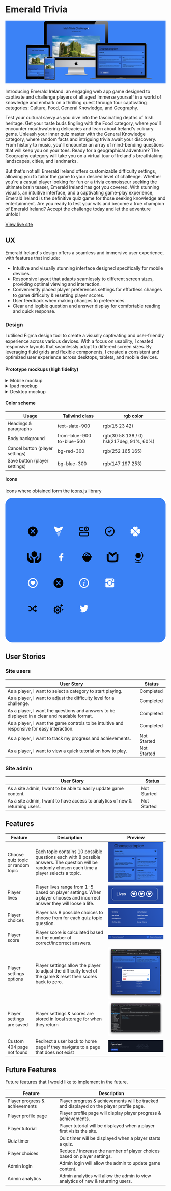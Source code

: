 # Emerald Trivia

![mockup](/documentation/website-mockup.png)

Introducing Emerald Ireland: an engaging web app game designed to captivate and challenge players of all ages! Immerse yourself in a world of knowledge and embark on a thrilling quest through four captivating categories: Culture, Food, General Knowledge, and Geography.

Test your cultural savvy as you dive into the fascinating depths of Irish heritage. Get your taste buds tingling with the Food category, where you'll encounter mouthwatering delicacies and learn about Ireland's culinary gems.
Unleash your inner quiz master with the General Knowledge category, where random facts and intriguing trivia await your discovery. From history to music, you'll encounter an array of mind-bending questions that will keep you on your toes. Ready for a geographical adventure? The Geography category will take you on a virtual tour of Ireland's breathtaking landscapes, cities, and landmarks.

But that's not all! Emerald Ireland offers customizable difficulty settings, allowing you to tailor the game to your desired level of challenge. Whether you're a casual player looking for fun or a trivia connoisseur seeking the ultimate brain teaser, Emerald Ireland has got you covered.
With stunning visuals, an intuitive interface, and a captivating game-play experience, Emerald Ireland is the definitive quiz game for those seeking knowledge and entertainment. Are you ready to test your wits and become a true champion of Emerald Ireland? Accept the challenge today and let the adventure unfold!

[View live site](https://michelle-mcn.github.io/emerald-trivia/)

## UX

Emerald Ireland's design offers a seamless and immersive user experience, with features that include:

- Intuitive and visually stunning interface designed specifically for mobile devices.
- Responsive layout that adapts seamlessly to different screen sizes, providing optimal viewing and interaction.
- Conveniently placed player preferences settings for effortless changes to game difficulty & resetting player scores.
- User feedback when making changes to preferences.
- Clear and legible question and answer display for comfortable reading and quick response.

### Design

I utilised Figma design tool to create a visually captivating and user-friendly experience across various devices. With a focus on usability, I created responsive layouts that seamlessly adapt to different screen sizes. By leveraging fluid grids and flexible components, I created a consistent and optimized user experience across desktops, tablets, and mobile devices.

#### Prototype mockups (high fidelity)

<details>
<summary>Mobile mockup</summary>

![figma mobile mockup](/documentation/design/iPhone%20SE%20-%201.png)

</details>

<details>
<summary>Ipad mockup</summary>

![figma mobile mockup](/documentation/design/iPad%20mini%208.3%20-%201.png)

</details>

<details>
<summary>Desktop mockup</summary>

![figma mobile mockup](/documentation/design/Desktop%20-%201.png)

</details>

#### Color scheme

| Usage                           | Tailwind class            | rgb color                                |
| ------------------------------- | ------------------------- | ---------------------------------------- |
| Headings & paragraphs           | text-slate-900            | rgb(15 23 42)                            |
| Body background                 | from-blue-900 to-blue-500 | rgb(30 58 138 / 0) hsl(217deg, 91%, 60%) |
| Cancel button (player settings) | bg-red-300                | rgb(252 165 165)                         |
| Save button (player settings)   | bg-blue-300               | rgb(147 197 253)                         |

#### Icons

Icons where obtained form the [icons.js](https://icones.js.org/) library

![figma icons](/documentation/design/Icons.png)

## User Stories

### Site users

| User Story                                                                                    | Status      |
| --------------------------------------------------------------------------------------------- | ----------- |
| As a player, I want to select a category to start playing.                                    | Completed   |
| As a player, I want to adjust the difficulty level for a challenge.                           | Completed   |
| As a player, I want the questions and answers to be displayed in a clear and readable format. | Completed   |
| As a player, I want the game controls to be intuitive and responsive for easy interaction.    | Completed   |
| As a player, I want to track my progress and achievements.                                    | Not Started |
| As a player, I want to view a quick tutorial on how to play.                                  | Not Started |

### Site admin

| User Story                                                                    | Status      |
| ----------------------------------------------------------------------------- | ----------- |
| As a site admin, I want to be able to easily update game content.             | Not Started |
| As a site admin, I want to have access to analytics of new & returning users. | Not Started |

## Features

| Feature                           | Description                                                                                                                                      | Preview                                                                           |
| --------------------------------- | ------------------------------------------------------------------------------------------------------------------------------------------------ | --------------------------------------------------------------------------------- |
| Choose quiz topic or random topic | Each topic contains 10 possible questions each with 8 possible answers. The question will be randomly chosen each time a player selects a topic. | ![feature 1](/documentation/features/feature-1-choose-topic.png)                  |
| Player lives                      | Player lives range from 1-5 based on player settings. When a player chooses and incorrect answer they will loose a life.                         | ![feature 2](/documentation/features/feature-2-player-lives.png)                  |
| Player choices                    | Player has 8 possible choices to choose from for each quiz topic question.                                                                       | ![feature 3](/documentation/features/feature-3-question-choices.png)              |
| Player score                      | Player score is calculated based on the number of correct/incorrect answers.                                                                     | ![feature 4](/documentation/features/feature-4-player-scores.png)                 |
| Player settings options           | Player settings allow the player to adjust the difficulty level of the game & reset their scores back to zero.                                   | ![feature 5](/documentation/features/feature-5-player-settings.png)               |
| Player settings are saved         | Player settings & scores are stored in local storage for when they return                                                                        | ![feature 6](/documentation/features/feature-6-player-settings-local-storage.png) |
| Custom 404 page not found         | Redirect a user back to home page if they navigate to a page that does not exist                                                                 | ![feature 7](/documentation/features/feature-7-custom-404-page.png)               |

## Future Features

Future features that I would like to implement in the future.

| Feature                        | Description                                                                              |
| ------------------------------ | ---------------------------------------------------------------------------------------- |
| Player progress & achievements | Player progress & achievements will be tracked and displayed on the player profile page. |
| Player profile page            | Player profile page will display player progress & achievements.                         |
| Player tutorial                | Player tutorial will be displayed when a player first visits the site.                   |
| Quiz timer                     | Quiz timer will be displayed when a player starts a quiz.                                |
| Player choices                 | Reduce / increase the number of player choices based on player settings.                 |
| Admin login                    | Admin login will allow the admin to update game content.                                 |
| Admin analytics                | Admin analytics will allow the admin to view analytics of new & returning users.         |

